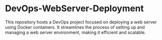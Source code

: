 # DevOps-WebServer-Deployment
This repository hosts a DevOps project focused on deploying a web server using Docker containers. It streamlines the process of setting up and managing a web server environment, making it efficient and scalable.

